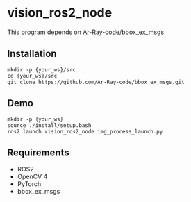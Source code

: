 # vision_ros2_node

 This program depends on [Ar-Ray-code/bbox_ex_msgs](//github.com/Ar-Ray-code/bbox_ex_msgs.git)

## Installation

```
mkdir -p {your_ws}/src
cd {your_ws}/src
git clone https://github.com/Ar-Ray-code/bbox_ex_msgs.git
```

## Demo
```
mkdir -p {your_ws}
source ./install/setup.bash
ros2 launch vision_ros2_node img_process_launch.py
```

## Requirements
- ROS2 
- OpenCV 4
- PyTorch
- bbox_ex_msgs
